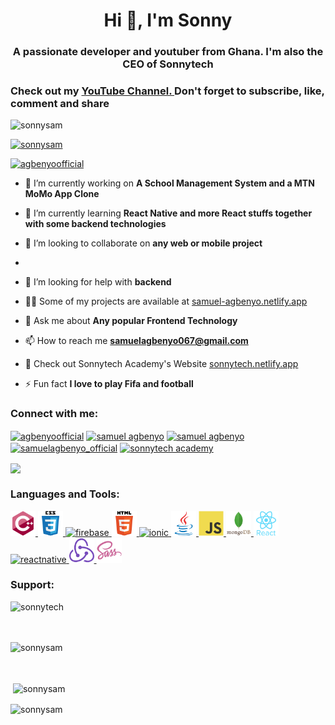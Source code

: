 <h1 align="center">Hi 👋, I'm Sonny</h1>
<h3 align="center">A passionate developer and youtuber from Ghana. I'm also the CEO of Sonnytech</h3>
<h3>Check out my <a href="https://www.youtube.com/c/SonnyTechAcademy">YouTube Channel. </a> Don't forget to subscribe, like, comment and share </h3>

<p align="left"> <img src="https://komarev.com/ghpvc/?username=sonnysam&label=Profile%20views&color=0e75b6&style=flat" alt="sonnysam" /> </p>

<p align="left"> <a href="https://github.com/ryo-ma/github-profile-trophy"><img src="https://github-profile-trophy.vercel.app/?username=sonnysam" alt="sonnysam" /></a> </p>

<p align="left"> <a href="https://twitter.com/agbenyoofficial" target="blank"><img src="https://img.shields.io/twitter/follow/agbenyoofficial?logo=twitter&style=for-the-badge" alt="agbenyoofficial" /></a> </p>


- 🔭 I’m currently working on **A School Management System and a MTN MoMo App Clone**

- 🌱 I’m currently learning **React Native and more React stuffs together with some backend technologies**

- 👯 I’m looking to collaborate on **any web or mobile project**
- 

- 🤝 I’m looking for help with **backend**

- 👨‍💻 Some of my projects are available at [samuel-agbenyo.netlify.app](samuel-agbenyo.netlify.app)

- 💬 Ask me about **Any popular Frontend Technology**

- 📫 How to reach me **samuelagbenyo067@gmail.com**

- 📄  Check out Sonnytech Academy's Website  [sonnytech.netlify.app](sonnytech.netlify.app)

- ⚡ Fun fact **I love to play Fifa and football**


<h3 align="left">Connect with me:</h3>
<p align="left">
<a href="https://twitter.com/agbenyoofficial" target="blank"><img align="center" src="https://raw.githubusercontent.com/rahuldkjain/github-profile-readme-generator/master/src/images/icons/Social/twitter.svg" alt="agbenyoofficial" height="30" width="40" /></a>
<a href="https://linkedin.com/in/samuel agbenyo" target="blank"><img align="center" src="https://raw.githubusercontent.com/rahuldkjain/github-profile-readme-generator/master/src/images/icons/Social/linked-in-alt.svg" alt="samuel agbenyo" height="30" width="40" /></a>
<a href="https://fb.com/samuel agbenyo" target="blank"><img align="center" src="https://raw.githubusercontent.com/rahuldkjain/github-profile-readme-generator/master/src/images/icons/Social/facebook.svg" alt="samuel agbenyo" height="30" width="40" /></a>
<a href="https://instagram.com/samuelagbenyo_official" target="blank"><img align="center" src="https://raw.githubusercontent.com/rahuldkjain/github-profile-readme-generator/master/src/images/icons/Social/instagram.svg" alt="samuelagbenyo_official" height="30" width="40" /></a>
<a href="https://www.youtube.com/c/sonnytech academy" target="blank"><img align="center" src="https://raw.githubusercontent.com/rahuldkjain/github-profile-readme-generator/master/src/images/icons/Social/youtube.svg" alt="sonnytech academy" height="30" width="40" /></a>
</p>
 <a href=""><img src="https://ouch-cdn2.icons8.com/791yY8EXSOxMZ83e85bFF4MrQSXcKSsdahFLiG2YW7o/rs:fit:256:689/czM6Ly9pY29uczgu/b3VjaC1wcm9kLmFz/c2V0cy9wbmcvOTg1/LzdiZjc4NThjLWY2/MzItNGRlMC05MGU3/LWI3Zjc0YWU4Zjcz/Mi5wbmc.png" align="center" height="300px"><a/>

<h3 align="left">Languages and Tools:</h3>
<p align="left"> <a href="https://www.w3schools.com/cpp/" target="_blank" rel="noreferrer"> <img src="https://raw.githubusercontent.com/devicons/devicon/master/icons/cplusplus/cplusplus-original.svg" alt="cplusplus" width="40" height="40"/> </a> <a href="https://www.w3schools.com/css/" target="_blank" rel="noreferrer"> <img src="https://raw.githubusercontent.com/devicons/devicon/master/icons/css3/css3-original-wordmark.svg" alt="css3" width="40" height="40"/> </a> <a href="https://firebase.google.com/" target="_blank" rel="noreferrer"> <img src="https://www.vectorlogo.zone/logos/firebase/firebase-icon.svg" alt="firebase" width="40" height="40"/> </a> <a href="https://www.w3.org/html/" target="_blank" rel="noreferrer"> <img src="https://raw.githubusercontent.com/devicons/devicon/master/icons/html5/html5-original-wordmark.svg" alt="html5" width="40" height="40"/> </a> <a href="https://ionicframework.com" target="_blank" rel="noreferrer"> <img src="https://upload.wikimedia.org/wikipedia/commons/d/d1/Ionic_Logo.svg" alt="ionic" width="40" height="40"/> </a> <a href="https://www.java.com" target="_blank" rel="noreferrer"> <img src="https://raw.githubusercontent.com/devicons/devicon/master/icons/java/java-original.svg" alt="java" width="40" height="40"/> </a> <a href="https://developer.mozilla.org/en-US/docs/Web/JavaScript" target="_blank" rel="noreferrer"> <img src="https://raw.githubusercontent.com/devicons/devicon/master/icons/javascript/javascript-original.svg" alt="javascript" width="40" height="40"/> </a> <a href="https://www.mongodb.com/" target="_blank" rel="noreferrer"> <img src="https://raw.githubusercontent.com/devicons/devicon/master/icons/mongodb/mongodb-original-wordmark.svg" alt="mongodb" width="40" height="40"/> </a> <a href="https://reactjs.org/" target="_blank" rel="noreferrer"> <img src="https://raw.githubusercontent.com/devicons/devicon/master/icons/react/react-original-wordmark.svg" alt="react" width="40" height="40"/> </a> <a href="https://reactnative.dev/" target="_blank" rel="noreferrer"> <img src="https://reactnative.dev/img/header_logo.svg" alt="reactnative" width="40" height="40"/> </a> <a href="https://redux.js.org" target="_blank" rel="noreferrer"> <img src="https://raw.githubusercontent.com/devicons/devicon/master/icons/redux/redux-original.svg" alt="redux" width="40" height="40"/> </a> <a href="https://sass-lang.com" target="_blank" rel="noreferrer"> <img src="https://raw.githubusercontent.com/devicons/devicon/master/icons/sass/sass-original.svg" alt="sass" width="40" height="40"/> </a> </p>

<h3 align="left">Support:</h3>
<p><a href="https://www.buymeacoffee.com/sonnytech"> <img align="left" src="https://cdn.buymeacoffee.com/buttons/v2/default-yellow.png" height="50" width="210" alt="sonnytech" /></a></p>
  <br>
  <br>
  &nbsp;
  &nbsp;
  &nbsp;

<p><img align="left" src="https://github-readme-stats.vercel.app/api/top-langs?username=sonnysam&show_icons=true&locale=en&layout=compact" alt="sonnysam" /></p>
  <br>
  <br>
  &nbsp;
  &nbsp;
  &nbsp;

<p>&nbsp;<img align="center" src="https://github-readme-stats.vercel.app/api?username=sonnysam&show_icons=true&locale=en" alt="sonnysam" /></p>
 

<p><img align="center" src="https://github-readme-streak-stats.herokuapp.com/?user=sonnysam&" alt="sonnysam" /></p>
